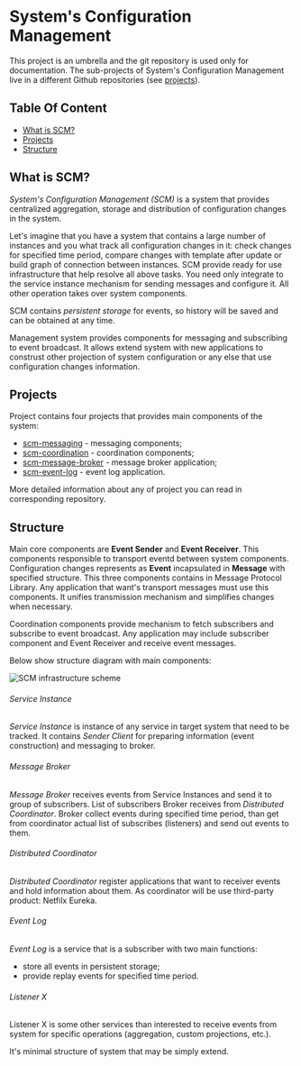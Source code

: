 # System's Configuration Management

This project is an umbrella and the git repository is used only for documentation.
The sub-projects of System's Configuration Management live in a different Github repositories (see [projects](#projects)).

## Table Of Content
* [What is SCM?](#what-is-scm)
* [Projects](#projects)
* [Structure](#structure)

## What is SCM?

*System's Configuration Management (SCM)* is a system that provides centralized aggregation, storage and distribution of configuration changes in the system.

Let's imagine that you have a system that contains a large number of instances and you what track all configuration changes in it: check changes for specified time period, compare changes with  template after update or build graph of connection between instances. SCM provide ready for use infrastructure that help resolve all above tasks. You need only integrate to the service instance mechanism for sending messages and configure it. All other operation takes over system components.

SCM contains *persistent storage* for events, so history will be saved and can be obtained at any time.

Management system provides components for messaging and subscribing to event broadcast. It allows extend system with new applications to construst other projection of system configuration or any else that use configuration changes information.

## Projects

Project contains four projects that provides main components of the system:

* [scm-messaging](https://github.com/ametiste-oss/ametiste-scm-messaging) - messaging components;
* [scm-coordination](https://github.com/ametiste-oss/ametiste-scm-coordination) - coordination components;
* [scm-message-broker](https://github.com/ametiste-oss/ametiste-scm-message-broker) - message broker application;
* [scm-event-log](https://github.com/ametiste-oss/ametiste-scm-event-log) - event log application.

More detailed information about any of project you can read in corresponding repository.

## Structure

Main core components are **Event Sender** and **Event Receiver**. This components responsible to transport eventd between system components. Configuration changes represents as **Event** incapsulated in **Message** with specified structure. This three components contains in Message Protocol Library.
Any application that want's transport messages must use this components. It unifies transmission mechanism and simplifies changes when necessary.

Coordination components provide mechanism to fetch subscribers and subscribe to event broadcast. Any application may include subscriber component and Event Receiver and receive event messages.

Below show structure diagram with main components:

![SCM infrastructure scheme](https://cloud.githubusercontent.com/assets/11256858/10566739/22decf70-75f8-11e5-9234-df14c08c929e.png)

###### Service Instance
*Service Instance* is instance of any service in target system that need to be tracked. It contains *Sender Client* for preparing information (event construction) and messaging to broker.

###### Message Broker
*Message Broker* receives events from Service Instances and send it to group of subscribers. List of subscribers Broker receives from *Distributed Coordinator*.
Broker collect events during specified time period, than get from coordinator actual list of subscribes (listeners) and send out events to them.

###### Distributed Coordinator
*Distributed Coordinator* register applications that want to receiver events and hold information about them. As coordinator will be use third-party product: Netfilx Eureka.

###### Event Log
*Event Log* is a service that is a subscriber with two main functions:
- store all events in persistent storage;
- provide replay events for specified time period.

###### Listener X
Listener X is some other services than interested to receive events from system for specific operations (aggregation, custom projections, etc.).

It's minimal structure of system that may be simply extend.
